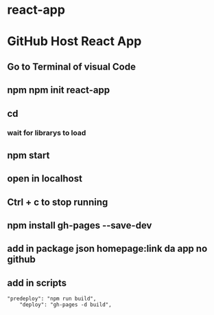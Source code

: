 # react-app

# GitHub Host React App

## Go to Terminal of visual Code
## npm npm init react-app <app-name>
## cd <app-name>
### wait for librarys to load
## npm start
## open in localhost
## Ctrl + c to stop running 
## npm install gh-pages --save-dev
## add in package json homepage:link da app no github
## add in scripts 
	"predeploy": "npm run build",
    	"deploy": "gh-pages -d build",

##
